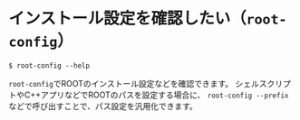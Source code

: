 # インストール設定を確認したい（``root-config``）

```console
$ root-config --help
```

``root-config``でROOTのインストール設定などを確認できます。
シェルスクリプトやC++アプリなどでROOTのパスを設定する場合に、
``root-config --prefix``などで呼び出すことで、パス設定を汎用化できます。
